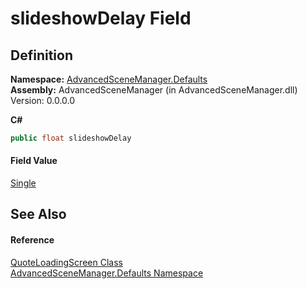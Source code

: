 # slideshowDelay Field




## Definition
**Namespace:** <a href="N_AdvancedSceneManager_Defaults">AdvancedSceneManager.Defaults</a>  
**Assembly:** AdvancedSceneManager (in AdvancedSceneManager.dll) Version: 0.0.0.0

**C#**
``` C#
public float slideshowDelay
```



#### Field Value
<a href="https://learn.microsoft.com/dotnet/api/system.single" target="_blank" rel="noopener noreferrer">Single</a>

## See Also


#### Reference
<a href="T_AdvancedSceneManager_Defaults_QuoteLoadingScreen">QuoteLoadingScreen Class</a>  
<a href="N_AdvancedSceneManager_Defaults">AdvancedSceneManager.Defaults Namespace</a>  

